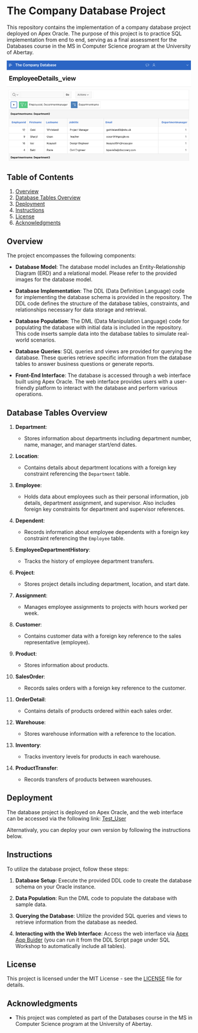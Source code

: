 # The Company Database Project

This repository contains the implementation of a company database project deployed on Apex Oracle. The purpose of this project is to practice SQL implementation from end to end, serving as a final assessment for the Databases course in the MS in Computer Science program at the University of Abertay.

<img src="screenshots/App_sample.png" alt="Screenshot of the application on Apex" width="500"/>

## Table of Contents
1. [Overview](#overview)
2. [Database Tables Overview](#database-tables-overview)
3. [Deployment](#deployment)
4. [Instructions](#instructions)
5. [License](#license)
6. [Acknowledgments](#acknowledgments)

## Overview

The project encompasses the following components:

- **Database Model**: The database model includes an Entity-Relationship Diagram (ERD) and a relational model. Please refer to the provided images for the database model.

- **Database Implementation**: The DDL (Data Definition Language) code for implementing the database schema is provided in the repository. The DDL code defines the structure of the database tables, constraints, and relationships necessary for data storage and retrieval.

- **Database Population**: The DML (Data Manipulation Language) code for populating the database with initial data is included in the repository. This code inserts sample data into the database tables to simulate real-world scenarios.

- **Database Queries**: SQL queries and views are provided for querying the database. These queries retrieve specific information from the database tables to answer business questions or generate reports.

- **Front-End Interface**: The database is accessed through a web interface built using Apex Oracle. The web interface provides users with a user-friendly platform to interact with the database and perform various operations.

## Database Tables Overview

1. **Department**:
   - Stores information about departments including department number, name, manager, and manager start/end dates.

2. **Location**:
   - Contains details about department locations with a foreign key constraint referencing the `Department` table.

3. **Employee**:
   - Holds data about employees such as their personal information, job details, department assignment, and supervisor. Also includes foreign key constraints for department and supervisor references.

4. **Dependent**:
   - Records information about employee dependents with a foreign key constraint referencing the `Employee` table.

5. **EmployeeDepartmentHistory**:
   - Tracks the history of employee department transfers.

6. **Project**:
   - Stores project details including department, location, and start date.

7. **Assignment**:
   - Manages employee assignments to projects with hours worked per week.

8. **Customer**:
   - Contains customer data with a foreign key reference to the sales representative (employee).

9. **Product**:
   - Stores information about products.

10. **SalesOrder**:
    - Records sales orders with a foreign key reference to the customer.

11. **OrderDetail**:
    - Contains details of products ordered within each sales order.

12. **Warehouse**:
    - Stores warehouse information with a reference to the location.

13. **Inventory**:
    - Tracks inventory levels for products in each warehouse.

14. **ProductTransfer**:
    - Records transfers of products between warehouses.

## Deployment

The database project is deployed on Apex Oracle, and the web interface can be accessed via the following link: [Test_User](https://apex.oracle.com/pls/apex/r/ear/the-company-database)

Alternativaly, you can deploy your own version by following the instructions below.

## Instructions

To utilize the database project, follow these steps:

1. **Database Setup**: Execute the provided DDL code to create the database schema on your Oracle instance.

2. **Data Population**: Run the DML code to populate the database with sample data.

3. **Querying the Database**: Utilize the provided SQL queries and views to retrieve information from the database as needed.

4. **Interacting with the Web Interface**: Access the web interface via [Apex App Buider](https://apex.oracle.com/en/learn/getting-started/app-builder/) (you can run it from the DDL Script page under SQL Workshop to automatically include all tables).

## License

This project is licensed under the MIT License - see the [LICENSE](LICENSE) file for details.

## Acknowledgments

- This project was completed as part of the Databases course in the MS in Computer Science program at the University of Abertay.

